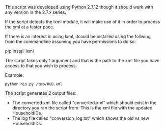 This script was developed using Python 2.7.12 though it should work with any version in the 2.7.x series.

If the script detects the lxml module, it will make use of it in order to process the xml at a faster pace.

If there is an interest in using lxml, itcould be installed using the follwing from the commandline assuming
you have permissions to do so:

pip install lxml

The script takes only 1 argument and that is the path to the xml file you have access to that you wish to
process.

Example:

    python his.py /tmp/HUD.xml

The script generates 2 output files:

* The converted xml file called "converted.xml" which should exist in the directory you ran the script from.
  This is the xml file with the updated HouseholdIDs.
* The log file called "conversion_log.txt" which shows the old vs new HouseholdIDs.
